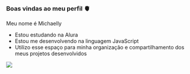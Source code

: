 ### Boas vindas ao meu perfil 🫀

Meu nome é Michaelly

- Estou estudando na Alura
- Estou me desenvolvendo na linguagem JavaScript
- Utilizo esse espaço para minha organização e compartilhamento dos meus projetos desenvolvidos


![](https://media1.tenor.com/m/dU3kZIpE2vsAAAAC/funny.gif)
